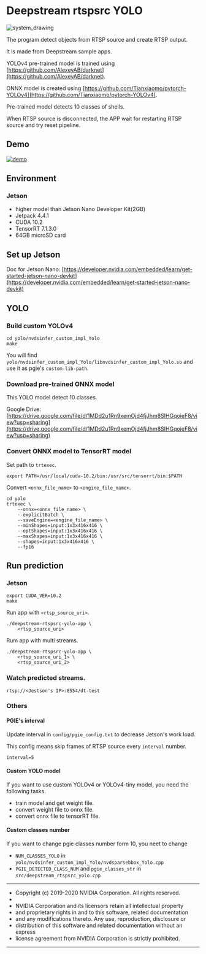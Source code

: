 # Deepstream rtspsrc YOLO

<img src="https://raw.githubusercontent.com/ryokubozono/deepstream-rtspsrc-yolo/main/system_drawing.png" alt="system_drawing" title="system_drawing">

The program detect objects from RTSP source and create RTSP output.

It is made from Deepstream sample apps.

YOLOv4 pre-trained model is trained using [https://github.com/AlexeyAB/darknet](https://github.com/AlexeyAB/darknet).

ONNX model is created using [https://github.com/Tianxiaomo/pytorch-YOLOv4](https://github.com/Tianxiaomo/pytorch-YOLOv4).

Pre-trained model detects 10 classes of shells.

When RTSP source is disconnected, the APP wait for restarting RTSP source and try reset pipeline.

## Demo

[![demo](http://img.youtube.com/vi/t9wc6LU26wg/0.jpg)](http://www.youtube.com/watch?v=t9wc6LU26wg "demo")

## Environment

### Jetson

- higher model than Jetson Nano Developer Kit(2GB)
- Jetpack 4.4.1
- CUDA 10.2
- TensorRT 7.1.3.0
- 64GB microSD card

## Set up Jetson 

Doc for Jetson Nano: [https://developer.nvidia.com/embedded/learn/get-started-jetson-nano-devkit](https://developer.nvidia.com/embedded/learn/get-started-jetson-nano-devkit)

## YOLO

### Build custom YOLOv4

```
cd yolo/nvdsinfer_custom_impl_Yolo
make
```

You will find `yolo/nvdsinfer_custom_impl_Yolo/libnvdsinfer_custom_impl_Yolo.so` and use it as pgie's `custom-lib-path`.

### Download pre-trained ONNX model

This YOLO model detect 10 classes.

Google Drive: [https://drive.google.com/file/d/1MDd2u1Rn9xemOjd4fjJhm8SIHGqoieF8/view?usp=sharing](https://drive.google.com/file/d/1MDd2u1Rn9xemOjd4fjJhm8SIHGqoieF8/view?usp=sharing)

### Convert ONNX model to TensorRT model

Set path to `trtexec`.

```
export PATH=/usr/local/cuda-10.2/bin:/usr/src/tensorrt/bin:$PATH
```

Convert `<onnx_file_name>` to `<engine_file_name>`.

```
cd yolo
trtexec \
    --onnx=<onnx_file_name> \
    --explicitBatch \
    --saveEngine=<engine_file_name> \
    --minShapes=input:1x3x416x416 \
    --optShapes=input:1x3x416x416 \
    --maxShapes=input:1x3x416x416 \
    --shapes=input:1x3x416x416 \
    --fp16
```

## Run prediction

### Jetson

```
export CUDA_VER=10.2
make
```

Run app with `<rtsp_source_uri>`.

```
./deepstream-rtspsrc-yolo-app \
    <rtsp_source_uri>
```

Rum app with multi streams.

```
./deepstream-rtspsrc-yolo-app \
    <rtsp_source_uri_1> \
    <rtsp_source_uri_2>
```

### Watch predicted streams.

`rtsp://<Jestson's IP>:8554/dt-test`

### Others

#### PGIE's interval

Update interval in `config/pgie_config.txt` to decrease Jetson's work load.

This config means skip frames of RTSP source every `interval` number.

```
interval=5
```

#### Custom YOLO model

If you want to use custom YOLOv4 or YOLOv4-tiny model, you need the following tasks.

- train model and get weight file.
- convert weight file to onnx file.
- convert onnx file to tensorRT file.

#### Custom classes number

If you want to change pgie classes number form 10, you neet to change 

- `NUM_CLASSES_YOLO` in `yolo/nvdsinfer_custom_impl_Yolo/nvdsparsebbox_Yolo.cpp`
- `PGIE_DETECTED_CLASS_NUM` and `pgie_classes_str` in `src/deepstream_rtspsrc_yolo.cpp`


*****************************************************************************
* Copyright (c) 2019-2020 NVIDIA Corporation.  All rights reserved.
*
* NVIDIA Corporation and its licensors retain all intellectual property
* and proprietary rights in and to this software, related documentation
* and any modifications thereto.  Any use, reproduction, disclosure or
* distribution of this software and related documentation without an express
* license agreement from NVIDIA Corporation is strictly prohibited.
*****************************************************************************
